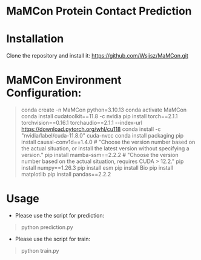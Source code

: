 # MaMCon Protein Contact Prediction

# Installation
Clone the repository and install it:
https://github.com/Wsjjsz/MaMCon.git
# MaMCon Environment Configuration:
> conda create -n MaMCon python=3.10.13
> conda activate MaMCon
> conda install cudatoolkit==11.8 -c nvidia
> pip install torch==2.1.1 torchvision==0.16.1 torchaudio==2.1.1 --index-url https://download.pytorch.org/whl/cu118
> conda install -c "nvidia/label/cuda-11.8.0" cuda-nvcc
> conda install packaging
> pip install causal-conv1d==1.4.0  # "Choose the version number based on the actual situation, or install the latest version without specifying a version."
> pip install mamba-ssm==2.2.2  # "Choose the version number based on the actual situation, requires CUDA > 12.2."
> pip install numpy==1.26.3
> pip install esm
> pip install Bio
> pip install matplotlib
> pip install pandas==2.2.2
# Usage
* Please use the script for prediction:
> python prediction.py

* Please use the script for train:
> python train.py